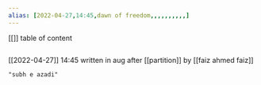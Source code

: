 ```yaml
---
alias: [2022-04-27,14:45,dawn of freedom,,,,,,,,,,]
---
```

[[]]
table of content
```toc
```

[[2022-04-27]] 14:45
written in aug after [[partition]]
by [[faiz ahmed faiz]]
```query
"subh e azadi"
```